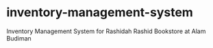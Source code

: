 # inventory-management-system
Inventory Management System for Rashidah Rashid Bookstore at Alam Budiman
